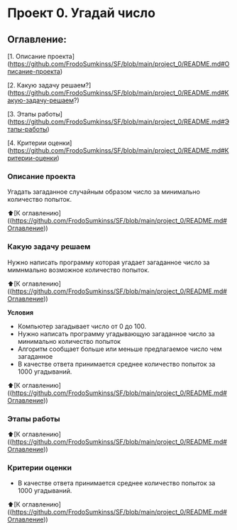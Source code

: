 # Проект 0. Угадай число

## Оглавление:

[1. Описание проекта] (https://github.com/FrodoSumkinss/SF/blob/main/project_0/README.md#Описание-проекта)

[2. Какую задачу решаем?] (https://github.com/FrodoSumkinss/SF/blob/main/project_0/README.md#Какую-задачу-решаем?)

[3. Этапы работы] (https://github.com/FrodoSumkinss/SF/blob/main/project_0/README.md#Этапы-работы)

[4. Критерии оценки] (https://github.com/FrodoSumkinss/SF/blob/main/project_0/README.md#Критерии-оценки)


### Описание проекта
Угадать загаданное случайным образом число за минимально количество попыток.

:arrow_up:[К оглавлению] ((https://github.com/FrodoSumkinss/SF/blob/main/project_0/README.md#Оглавление))

### Какую задачу решаем
Нужно написать программу которая угадает загаданное число за мимнмально возможное количество попыток.

:arrow_up:[К оглавлению] ((https://github.com/FrodoSumkinss/SF/blob/main/project_0/README.md#Оглавление))

**Условия**
 - Компьютер загадывает число от 0 до 100.
 - Нужно написать программу угадывающую загаданное число за минимально количество попыток
 - Алгоритм сообщает больше или меньше предлагаемое число чем загаданное
 - В качестве ответа принимается среднее количество попыток за 1000 угадываний.

 :arrow_up:[К оглавлению] ((https://github.com/FrodoSumkinss/SF/blob/main/project_0/README.md#Оглавление))
### Этапы работы
 
 :arrow_up:[К оглавлению] ((https://github.com/FrodoSumkinss/SF/blob/main/project_0/README.md#Оглавление))

### Критерии оценки

- В качестве ответа принимается среднее количество попыток за 1000 угадываний.

:arrow_up:[К оглавлению] ((https://github.com/FrodoSumkinss/SF/blob/main/project_0/README.md#Оглавление))